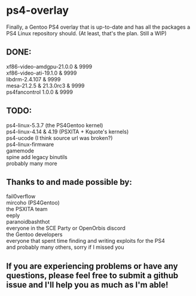 # ps4-overlay
Finally, a Gentoo PS4 overlay that is up-to-date and has all the packages a PS4 Linux repository should. (At least, that's the plan. Still a WIP)

## DONE:
xf86-video-amdgpu-21.0.0 & 9999  
xf86-video-ati-19.1.0 & 9999  
libdrm-2.4.107 & 9999  
mesa-21.2.5 & 21.3.0rc3 & 9999  
ps4fancontrol 1.0.0 & 9999  

## TODO:
ps4-linux-5.3.7 (the PS4Gentoo kernel)  
ps4-linux-4.14 & 4.19 (PSXITA + Kquote's kernels)  
ps4-ucode (I think source url was broken?)  
ps4-linux-firmware  
gamemode  
spine 
add legacy binutils  
probably many more  

## Thanks to and made possible by:
fail0verflow  
mircoho (PS4Gentoo)  
the PSXITA team  
eeply  
paranoidbashthot  
everyone in the SCE Party or OpenOrbis discord  
the Gentoo developers  
everyone that spent time finding and writing exploits for the PS4  
and probably many others, sorry if I missed you  

## If you are experiencing problems or have any questions, please feel free to submit a github issue and I'll help you as much as I'm able!
